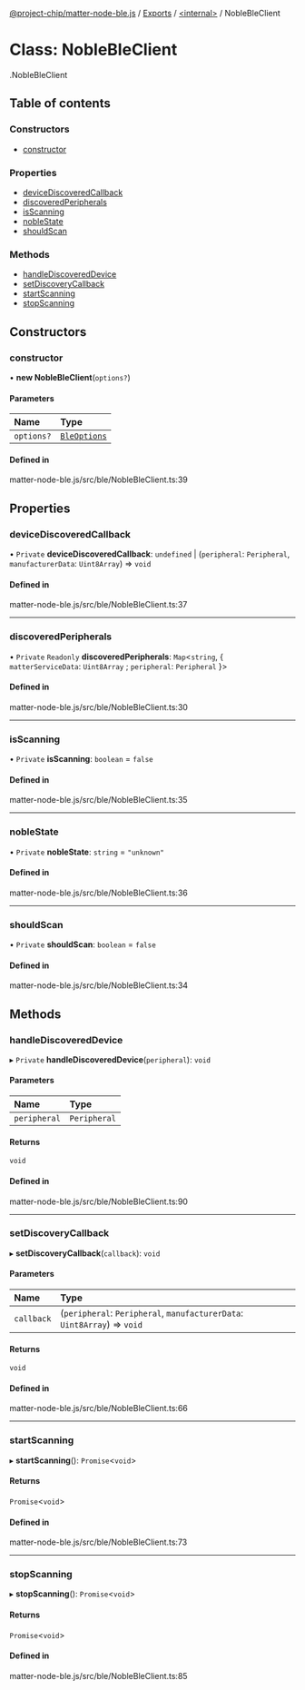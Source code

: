 [@project-chip/matter-node-ble.js](../README.md) / [Exports](../modules.md) / [<internal\>](../modules/internal_.md) / NobleBleClient

# Class: NobleBleClient

[<internal>](../modules/internal_.md).NobleBleClient

## Table of contents

### Constructors

- [constructor](internal_.NobleBleClient.md#constructor)

### Properties

- [deviceDiscoveredCallback](internal_.NobleBleClient.md#devicediscoveredcallback)
- [discoveredPeripherals](internal_.NobleBleClient.md#discoveredperipherals)
- [isScanning](internal_.NobleBleClient.md#isscanning)
- [nobleState](internal_.NobleBleClient.md#noblestate)
- [shouldScan](internal_.NobleBleClient.md#shouldscan)

### Methods

- [handleDiscoveredDevice](internal_.NobleBleClient.md#handlediscovereddevice)
- [setDiscoveryCallback](internal_.NobleBleClient.md#setdiscoverycallback)
- [startScanning](internal_.NobleBleClient.md#startscanning)
- [stopScanning](internal_.NobleBleClient.md#stopscanning)

## Constructors

### constructor

• **new NobleBleClient**(`options?`)

#### Parameters

| Name | Type |
| :------ | :------ |
| `options?` | [`BleOptions`](../modules.md#bleoptions) |

#### Defined in

matter-node-ble.js/src/ble/NobleBleClient.ts:39

## Properties

### deviceDiscoveredCallback

• `Private` **deviceDiscoveredCallback**: `undefined` \| (`peripheral`: `Peripheral`, `manufacturerData`: `Uint8Array`) => `void`

#### Defined in

matter-node-ble.js/src/ble/NobleBleClient.ts:37

___

### discoveredPeripherals

• `Private` `Readonly` **discoveredPeripherals**: `Map`<`string`, { `matterServiceData`: `Uint8Array` ; `peripheral`: `Peripheral`  }\>

#### Defined in

matter-node-ble.js/src/ble/NobleBleClient.ts:30

___

### isScanning

• `Private` **isScanning**: `boolean` = `false`

#### Defined in

matter-node-ble.js/src/ble/NobleBleClient.ts:35

___

### nobleState

• `Private` **nobleState**: `string` = `"unknown"`

#### Defined in

matter-node-ble.js/src/ble/NobleBleClient.ts:36

___

### shouldScan

• `Private` **shouldScan**: `boolean` = `false`

#### Defined in

matter-node-ble.js/src/ble/NobleBleClient.ts:34

## Methods

### handleDiscoveredDevice

▸ `Private` **handleDiscoveredDevice**(`peripheral`): `void`

#### Parameters

| Name | Type |
| :------ | :------ |
| `peripheral` | `Peripheral` |

#### Returns

`void`

#### Defined in

matter-node-ble.js/src/ble/NobleBleClient.ts:90

___

### setDiscoveryCallback

▸ **setDiscoveryCallback**(`callback`): `void`

#### Parameters

| Name | Type |
| :------ | :------ |
| `callback` | (`peripheral`: `Peripheral`, `manufacturerData`: `Uint8Array`) => `void` |

#### Returns

`void`

#### Defined in

matter-node-ble.js/src/ble/NobleBleClient.ts:66

___

### startScanning

▸ **startScanning**(): `Promise`<`void`\>

#### Returns

`Promise`<`void`\>

#### Defined in

matter-node-ble.js/src/ble/NobleBleClient.ts:73

___

### stopScanning

▸ **stopScanning**(): `Promise`<`void`\>

#### Returns

`Promise`<`void`\>

#### Defined in

matter-node-ble.js/src/ble/NobleBleClient.ts:85
